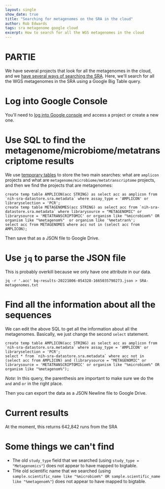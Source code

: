 ```yaml
---
layout: single
show_date: true
title: "Searching for metagenomes on the SRA in the cloud"
author: Rob Edwards
tags: sra metagenome google cloud
excerpt: How to search for all the WGS metagenomes in the cloud
---
```


# PARTIE

We have several projects that look for all the metagenomes in the cloud, and we [have several ways of searching the SRA](https://edwards.flinders.edu.au/sra). Here, we'll search for all the WGS metagenomes in the SRA using a Google Big Table query.

# Log into Google Console

You'll need to [log into Google console](https://console.cloud.google.com/bigquery) and access a project or create a new one.


# Use SQL to find the metagenome/microbiome/metatranscriptome results

We use [temporary tables](https://cloud.google.com/bigquery/docs/writing-results) to store the two main searches: what are `amplicon` projects and what are `metagenome/microbiome/metatranscriptome` projects, and then we find the projects that are metagenomes:


```
create temp table AMPLICON(acc STRING) as select acc as amplicon from `nih-sra-datastore.sra.metadata` where assay_type = 'AMPLICON' or libraryselection = 'PCR';
create temp table METAGENOMES(acc STRING) as select acc from `nih-sra-datastore.sra.metadata` where librarysource = "METAGENOMIC" or librarysource = 'METATRANSCRIPTOMIC' or organism like "%microbiom%" OR organism like "%metagenom%"  or organism like '%metatran%';
select acc from METAGENOMES where acc not in (select acc from AMPLICON);
```

Then save that as a JSON file to Google Drive. 

# Use `jq` to parse the JSON file

This is probably overkill because we only have one attribute in our data.

```
jq -r '.acc' bq-results-20221006-054328-1665035790273.json > SRA-metagenomes.txt
```

# Find all the information about all the sequences

We can edit the above SQL to get all the information about all the metagenomes. Basically, we just change the second `select` statement.


```
create temp table AMPLICON(acc STRING) as select acc as amplicon from `nih-sra-datastore.sra.metadata` where assay_type = 'AMPLICON' or libraryselection = 'PCR';
select * from `nih-sra-datastore.sra.metadata` where acc not in (select acc from AMPLICON) and (librarysource = "METAGENOMIC" or librarysource = 'METATRANSCRIPTOMIC' or organism like "%microbiom%" OR organism like "%metagenom%");
```

_Note:_ In this query, the parenthesis are important to make sure we do the `and` and `or` in the right place.

Then you can export the data as a JSON Newline file to Google Drive. 


# Current results

At the moment, this returns 642,842 runs from the SRA

# Some things we can't find

- The old `study_type` field that we searched (using `study_type = "Metagenomics"`) does not appear to have mapped to bigtable.
- THe old scientific name that we searched (using `sample.scientific_name like "%microbiom%" OR sample.scientific_name like "%metagenom%"`) does not appear to have mapped to bigtable.


